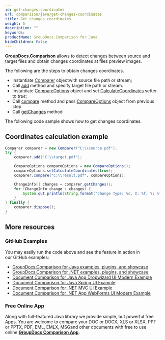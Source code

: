 ```yaml
---
id: get-changes-coordinates
url: comparison/java/get-changes-coordinates
title: Get changes coordinates
weight: 5
description: ""
keywords: 
productName: GroupDocs.Comparison for Java
hideChildren: False
---
```

**[GroupDocs.Comparison](https://products.groupdocs.com/comparison/java)** allows to detect changes between source and target files and obtain changes coordinates at files preview images.

The following are the steps to obtain changes coordinates.

*   Instantiate [Comparer](https://apireference.groupdocs.com/comparison/java/com.groupdocs.comparison/Comparer) objectwith source file path or stream;    
*   Call [add](https://apireference.groupdocs.com/comparison/java/com.groupdocs.comparison/Comparer#add(java.lang.String)) method and specify target file path or stream.     
*   Instantiate [CompareOptions](https://apireference.groupdocs.com/comparison/java/com.groupdocs.comparison.options/CompareOptions) object and set [CalculateCoordinates](https://apireference.groupdocs.com/comparison/java/com.groupdocs.comparison.options/CompareOptions#setCalculateCoordinates(boolean)) setter to *true*;    
*   Call [compare](https://apireference.groupdocs.com/comparison/java/com.groupdocs.comparison/Comparer#compare(java.lang.String,%20com.groupdocs.comparison.options.CompareOptions)) method and pass [CompareOptions](https://apireference.groupdocs.com/comparison/java/com.groupdocs.comparison.options/CompareOptions) object from previous step.    
*   Call [getChanges](https://apireference.groupdocs.com/comparison/java/com.groupdocs.comparison/Comparer#getChanges()) method 
    

The following code sample shows how to get changes coordinates.

## Coordinates calculation example

```java
Comparer comparer = new Comparer("C:\\source.pdf");
try {
    comparer.add("C:\\target.pdf");

    CompareOptions compareOptions = new CompareOptions();
    compareOptions.setCalculateCoordinates(true);
    comparer.compare("C:\\result.pdf", compareOptions);

    ChangeInfo[] changes = comparer.getChanges();
    for (ChangeInfo change : changes) {
        System.out.println(String.format("Change Type: %d, X: %f, Y: %f, Text: %s", change.getType(), change.getBox().getX(), change.getBox().getY(), change.getText()));
    }
} finally {
    comparer.dispose();
}
```

## More resources
### GitHub Examples
You may easily run the code above and see the feature in action in our GitHub examples:

*   [GroupDocs.Comparison for Java examples, plugins, and showcase](https://github.com/groupdocs-comparison/GroupDocs.Comparison-for-Java)
*   [GroupDocs.Comparison for .NET examples, plugins, and showcase](https://github.com/groupdocs-comparison/GroupDocs.Comparison-for-.NET)
*   [Document Comparison for Java App Dropwizard UI Modern Example](https://github.com/groupdocs-comparison/GroupDocs.Comparison-for-Java-Dropwizard)    
*   [Document Comparison for Java Spring UI Example](https://github.com/groupdocs-comparison/GroupDocs.Comparison-for-Java-Spring)    
*   [Document Comparison for .NET MVC UI Example](https://github.com/groupdocs-comparison/GroupDocs.Comparison-for-.NET-MVC)    
*   [Document Comparison for .NET App WebForms UI Modern Example](https://github.com/groupdocs-comparison/GroupDocs.Comparison-for-.NET-WebForms)
    

### Free Online App
Along with full-featured Java library we provide simple, but powerful free Apps.
You are welcome to compare your DOC or DOCX, XLS or XLSX, PPT or PPTX, PDF, EML, EMLX, MSGand other documents with free to use online **[GroupDocs Comparison App](https://products.groupdocs.app/comparison)**.
